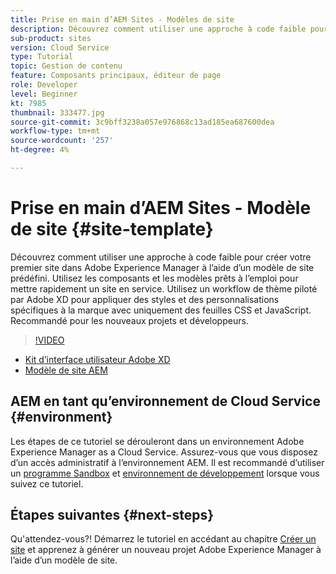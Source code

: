 ```yaml
---
title: Prise en main d’AEM Sites - Modèles de site
description: Découvrez comment utiliser une approche à code faible pour créer votre premier site dans Adobe Experience Manager à l’aide d’un modèle de site prédéfini. Utilisez des composants et des modèles d’usine pour mettre rapidement un site en service. Utilisez un workflow de thème piloté par Adobe XD pour appliquer des styles et des personnalisations spécifiques à la marque avec uniquement des feuilles CSS et JavaScript. Recommandé pour les nouveaux projets et développeurs.
sub-product: sites
version: Cloud Service
type: Tutorial
topic: Gestion de contenu
feature: Composants principaux, éditeur de page
role: Developer
level: Beginner
kt: 7985
thumbnail: 333477.jpg
source-git-commit: 3c9bff3238a057e976868c13ad185ea687600dea
workflow-type: tm+mt
source-wordcount: '257'
ht-degree: 4%

---
```



# Prise en main d’AEM Sites - Modèle de site {#site-template}

Découvrez comment utiliser une approche à code faible pour créer votre premier site dans Adobe Experience Manager à l’aide d’un modèle de site prédéfini. Utilisez les composants et les modèles prêts à l’emploi pour mettre rapidement un site en service. Utilisez un workflow de thème piloté par Adobe XD pour appliquer des styles et des personnalisations spécifiques à la marque avec uniquement des feuilles CSS et JavaScript. Recommandé pour les nouveaux projets et développeurs.

>[!VIDEO](https://video.tv.adobe.com/v/333477/?quality=12&learn=on)

* [Kit d’interface utilisateur Adobe XD](https://github.com/adobe/aem-site-template-basic/blob/main/files/wireframe.xd)
* [Modèle de site AEM](https://github.com/adobe/aem-site-template-basic)

## AEM en tant qu’environnement de Cloud Service {#environment}

Les étapes de ce tutoriel se dérouleront dans un environnement Adobe Experience Manager as a Cloud Service. Assurez-vous que vous disposez d’un accès administratif à l’environnement AEM. Il est recommandé d’utiliser un [programme Sandbox](https://experienceleague.adobe.com/docs/experience-manager-cloud-service/onboarding/getting-access/sandbox-programs/introduction-sandbox-programs.html) et [environnement de développement](https://experienceleague.adobe.com/docs/experience-manager-cloud-service/implementing/using-cloud-manager/manage-environments.html?lang=fr) lorsque vous suivez ce tutoriel.

## Étapes suivantes {#next-steps}

Qu&#39;attendez-vous?! Démarrez le tutoriel en accédant au chapitre [Créer un site](create-site.md) et apprenez à générer un nouveau projet Adobe Experience Manager à l’aide d’un modèle de site.
